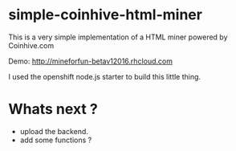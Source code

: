 # simple-coinhive-html-miner
This is a very simple implementation of a HTML miner powered by Coinhive.com 

Demo: http://mineforfun-betav12016.rhcloud.com

I used the openshift node.js starter to build this little thing.

# Whats next ?
- upload the backend.
- add some functions ?

